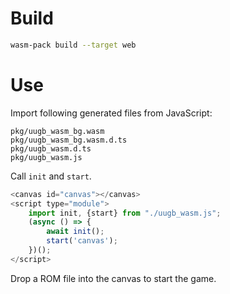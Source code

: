 # Build

```sh
wasm-pack build --target web
```

# Use

Import following generated files from JavaScript:

```
pkg/uugb_wasm_bg.wasm
pkg/uugb_wasm_bg.wasm.d.ts
pkg/uugb_wasm.d.ts
pkg/uugb_wasm.js
```

Call `init` and `start`.

```js
<canvas id="canvas"></canvas>
<script type="module">
    import init, {start} from "./uugb_wasm.js";
    (async () => {
        await init();
        start('canvas');
    })();
</script>
```

Drop a ROM file into the canvas to start the game.
